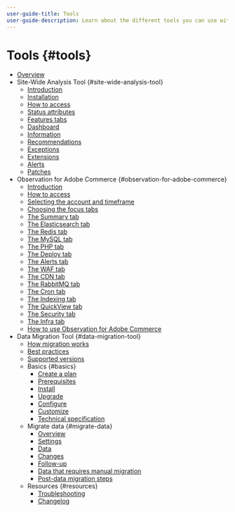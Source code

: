 ```yaml
---
user-guide-title: Tools
user-guide-description: Learn about the different tools you can use with Adobe Commerce, their uses, the installation process, and how to get access.
---
```


# Tools {#tools}

- [Overview](overview.md)
- Site-Wide Analysis Tool {#site-wide-analysis-tool}
  - [Introduction](site-wide-analysis-tool/intro.md)
  - [Installation](site-wide-analysis-tool/installation.md)
  - [How to access](site-wide-analysis-tool/access.md)
  - [Status attributes](site-wide-analysis-tool/status.md)
  - [Features tabs](site-wide-analysis-tool/features-tabs.md)
  - [Dashboard](site-wide-analysis-tool/dashboard.md)
  - [Information](site-wide-analysis-tool/information.md)
  - [Recommendations](site-wide-analysis-tool/recommendations.md)
  - [Exceptions](site-wide-analysis-tool/exceptions.md)
  - [Extensions](site-wide-analysis-tool/extensions.md)
  - [Alerts](site-wide-analysis-tool/alerts.md)
  - [Patches](site-wide-analysis-tool/patches.md)
- Observation for Adobe Commerce {#observation-for-adobe-commerce}
  - [Introduction](observation-for-adobe-commerce/intro.md)
  - [How to access](observation-for-adobe-commerce/access.md)
  - [Selecting the account and timeframe](observation-for-adobe-commerce/selecting-the-account.md)
  - [Choosing the focus tabs](observation-for-adobe-commerce/choosing-focus-tabs.md)
  - [The Summary tab](observation-for-adobe-commerce/summary.md)
  - [The Elasticsearch tab](observation-for-adobe-commerce/elasticsearch.md)
  - [The Redis tab](observation-for-adobe-commerce/redis-tab.md) 
  - [The MySQL tab](observation-for-adobe-commerce/mysql-tab.md)
  - [The PHP tab](observation-for-adobe-commerce/php-tab.md)
  - [The Deploy tab](observation-for-adobe-commerce/deploy-tab.md)
  - [The Alerts tab](observation-for-adobe-commerce/alerts-tab.md)
  - [The WAF tab](observation-for-adobe-commerce/waf-tab.md)
  - [The CDN tab](observation-for-adobe-commerce/cdn-tab.md)
  - [The RabbitMQ tab](observation-for-adobe-commerce/rabbitmq-tab.md)
  - [The Cron tab](observation-for-adobe-commerce/cron-tab.md)
  - [The Indexing tab](observation-for-adobe-commerce/indexing-tab.md)
  - [The QuickView tab](observation-for-adobe-commerce/oac-quickview-tab.md)
  - [The Security tab](observation-for-adobe-commerce/security-tab.md) 
  - [The Infra tab](observation-for-adobe-commerce/oac-infra.md)
  - [How to use Observation for Adobe Commerce](observation-for-adobe-commerce/how-to-use.md)
- Data Migration Tool {#data-migration-tool}
  - [How migration works](data-migration-tool/how-migration-works.md)
  - [Best practices](data-migration-tool/best-practices.md)
  - [Supported versions](data-migration-tool/supported-versions.md)
  - Basics {#basics}
    - [Create a plan](data-migration-tool/create-plan.md)
    - [Prerequisites](tool/prerequisites.md)
    - [Install](data-migration-tool/install.md)
    - [Upgrade](data-migration-tool/upgrade.md)
    - [Configure](data-migration-tool/configure.md)
    - [Customize](data-migration-tool/customize.md)
    - [Technical specification](tool/technical-specification.md)
  - Migrate data {#migrate-data}
    - [Overview](data-migration-tool/migrate-data/overview.md)
    - [Settings](data-migration-tool/migrate-data/settings.md)
    - [Data](data-migration-tool/migrate-data/data.md)
    - [Changes](data-migration-tool/migrate-data/delta.md)
    - [Follow-up](data-migration-tool/migrate-data/follow-up.md)
    - [Data that requires manual migration](data-migration-tool/migrate-data/manual.md)
    - [Post-data migration steps](data-migration-tool/migrate-data/post-migration.md)
  - Resources {#resources}
    - [Troubleshooting](https://support.magento.com/hc/en-us/articles/360033020451)
    - [Changelog](https://github.com/magento/data-migration-tool/blob/2.4/CHANGELOG.md)

